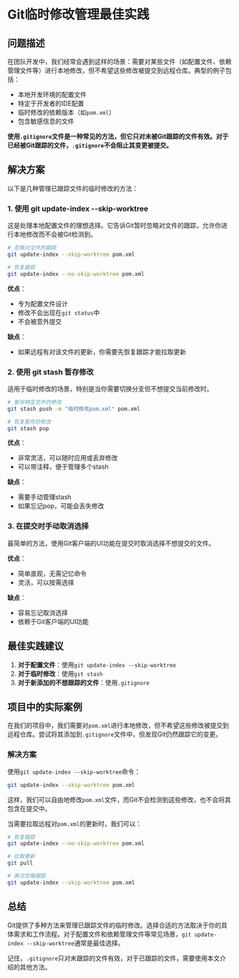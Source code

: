 # Git临时修改管理最佳实践

## 问题描述

在团队开发中，我们经常会遇到这样的场景：需要对某些文件（如配置文件、依赖管理文件等）进行本地修改，但不希望这些修改被提交到远程仓库。典型的例子包括：

- 本地开发环境的配置文件
- 特定于开发者的IDE配置
- 临时修改的依赖版本（如`pom.xml`）
- 包含敏感信息的文件

**使用`.gitignore`文件是一种常见的方法，但它只对未被Git跟踪的文件有效。对于已经被Git跟踪的文件，`.gitignore`不会阻止其变更被提交。**

## 解决方案

以下是几种管理已跟踪文件的临时修改的方法：

### 1. 使用 git update-index --skip-worktree

这是处理本地配置文件的理想选择。它告诉Git暂时忽略对文件的跟踪，允许你进行本地修改而不会被Git检测到。

```bash
# 忽略对文件的跟踪
git update-index --skip-worktree pom.xml

# 恢复跟踪
git update-index --no-skip-worktree pom.xml
```

**优点**：
- 专为配置文件设计
- 修改不会出现在`git status`中
- 不会被意外提交

**缺点**：
- 如果远程有对该文件的更新，你需要先恢复跟踪才能拉取更新


### 2. 使用 git stash 暂存修改

适用于临时修改的场景，特别是当你需要切换分支但不想提交当前修改时。

```bash
# 暂存特定文件的修改
git stash push -m "临时修改pom.xml" pom.xml

# 恢复暂存的修改
git stash pop
```

**优点**：
- 非常灵活，可以随时应用或丢弃修改
- 可以带注释，便于管理多个stash

**缺点**：
- 需要手动管理stash
- 如果忘记pop，可能会丢失修改

### 3. 在提交时手动取消选择

最简单的方法，使用Git客户端的UI功能在提交时取消选择不想提交的文件。

**优点**：
- 简单直观，无需记忆命令
- 灵活，可以按需选择

**缺点**：
- 容易忘记取消选择
- 依赖于Git客户端的UI功能

## 最佳实践建议

1. **对于配置文件**：使用`git update-index --skip-worktree`
2. **对于临时修改**：使用`git stash`
3. **对于新添加的不想跟踪的文件**：使用`.gitignore`

## 项目中的实际案例

在我们的项目中，我们需要对`pom.xml`进行本地修改，但不希望这些修改被提交到远程仓库。尝试将其添加到`.gitignore`文件中，但发现Git仍然跟踪它的变更。

### 解决方案

使用`git update-index --skip-worktree`命令：

```bash
git update-index --skip-worktree pom.xml
```

这样，我们可以自由地修改`pom.xml`文件，而Git不会检测到这些修改，也不会将其包含在提交中。

当需要拉取远程对`pom.xml`的更新时，我们可以：

```bash
# 恢复跟踪
git update-index --no-skip-worktree pom.xml

# 拉取更新
git pull

# 再次忽略跟踪
git update-index --skip-worktree pom.xml
```

## 总结

Git提供了多种方法来管理已跟踪文件的临时修改。选择合适的方法取决于你的具体需求和工作流程。对于配置文件和依赖管理文件等常见场景，`git update-index --skip-worktree`通常是最佳选择。

记住，`.gitignore`只对未跟踪的文件有效，对于已跟踪的文件，需要使用本文介绍的其他方法。 
